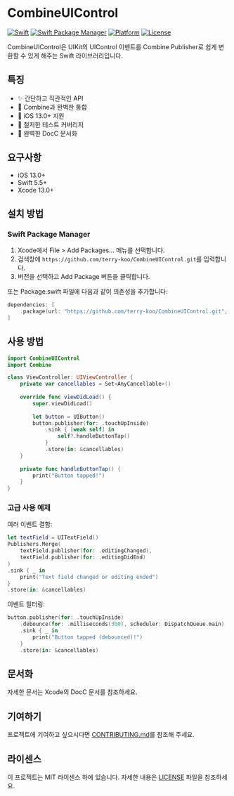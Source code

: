 # CombineUIControl

[![Swift](https://github.com/terry-koo/CombineUIControl/actions/workflows/swift.yml/badge.svg)](https://github.com/terry-koo/CombineUIControl/actions/workflows/swift.yml)
[![Swift Package Manager](https://img.shields.io/badge/Swift%20Package%20Manager-compatible-brightgreen.svg)](https://swift.org/package-manager/)
[![Platform](https://img.shields.io/badge/platforms-iOS%2013.0+-blue.svg)](https://developer.apple.com/ios/)
[![License](https://img.shields.io/badge/license-MIT-blue.svg)](LICENSE)

CombineUIControl은 UIKit의 UIControl 이벤트를 Combine Publisher로 쉽게 변환할 수 있게 해주는 Swift 라이브러리입니다.

## 특징

- ✨ 간단하고 직관적인 API
- 🔄 Combine과 완벽한 통합
- 📱 iOS 13.0+ 지원
- 🧪 철저한 테스트 커버리지
- 📖 완벽한 DocC 문서화

## 요구사항

- iOS 13.0+
- Swift 5.5+
- Xcode 13.0+

## 설치 방법

### Swift Package Manager

1. Xcode에서 File > Add Packages... 메뉴를 선택합니다.
2. 검색창에 `https://github.com/terry-koo/CombineUIControl.git`를 입력합니다.
3. 버전을 선택하고 Add Package 버튼을 클릭합니다.

또는 Package.swift 파일에 다음과 같이 의존성을 추가합니다:

```swift
dependencies: [
    .package(url: "https://github.com/terry-koo/CombineUIControl.git", from: "1.0.0")
]
```

## 사용 방법

```swift
import CombineUIControl
import Combine

class ViewController: UIViewController {
    private var cancellables = Set<AnyCancellable>()
    
    override func viewDidLoad() {
        super.viewDidLoad()
        
        let button = UIButton()
        button.publisher(for: .touchUpInside)
            .sink { [weak self] in
                self?.handleButtonTap()
            }
            .store(in: &cancellables)
    }
    
    private func handleButtonTap() {
        print("Button tapped!")
    }
}
```

### 고급 사용 예제

여러 이벤트 결합:
```swift
let textField = UITextField()
Publishers.Merge(
    textField.publisher(for: .editingChanged),
    textField.publisher(for: .editingDidEnd)
)
.sink { _ in
    print("Text field changed or editing ended")
}
.store(in: &cancellables)
```

이벤트 필터링:
```swift
button.publisher(for: .touchUpInside)
    .debounce(for: .milliseconds(300), scheduler: DispatchQueue.main)
    .sink { _ in
        print("Button tapped (debounced)!")
    }
    .store(in: &cancellables)
```

## 문서화

자세한 문서는 Xcode의 DocC 문서를 참조하세요.

## 기여하기

프로젝트에 기여하고 싶으시다면 [CONTRIBUTING.md](CONTRIBUTING.md)를 참조해 주세요.

## 라이센스

이 프로젝트는 MIT 라이센스 하에 있습니다. 자세한 내용은 [LICENSE](LICENSE) 파일을 참조하세요.